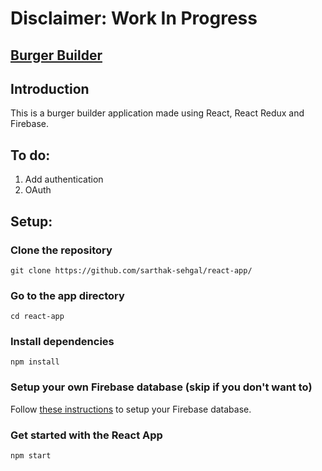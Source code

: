 # Disclaimer: Work In Progress
[Burger Builder](https://github.com/sarthak-sehgal/react-app/blob/master/burgerbuilder.png)
---
## Introduction
This is a burger builder application made using React, React Redux and Firebase.

## To do:
1. Add authentication
2. OAuth

## Setup:
### Clone the repository
```
git clone https://github.com/sarthak-sehgal/react-app/
```

### Go to the app directory
```
cd react-app
```

### Install dependencies
```
npm install
```

### Setup your own Firebase database (skip if you don't want to)
Follow [these instructions](https://github.com/sarthak-sehgal/react-app/blob/firebase-setup/README.md) to setup your Firebase database.

### Get started with the React App
```
npm start
```

